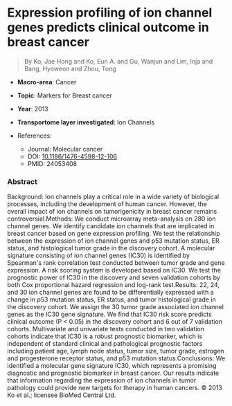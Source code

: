 # Expression profiling of ion channel genes predicts clinical outcome in breast cancer

> By Ko, Jae Hong and Ko, Eun A. and Gu, Wanjun and Lim, Inja and Bang, Hyoweon and Zhou, Tong

- **Macro-area**: Cancer
- **Topic**: Markers for Breast cancer
- **Year**: 2013
- **Transportome layer investigated**: Ion Channels

- References:
  - Journal: Molecular cancer
  - DOI: [10.1186/1476-4598-12-106](https://doi.org/10.1186/1476-4598-12-106)
  - PMID: 24053408

### Abstract

Background: Ion channels play a critical role in a wide variety of biological processes, including the development of human cancer. However, the overall impact of ion channels on tumorigenicity in breast cancer remains controversial.Methods: We conduct microarray meta-analysis on 280 ion channel genes. We identify candidate ion channels that are implicated in breast cancer based on gene expression profiling. We test the relationship between the expression of ion channel genes and p53 mutation status, ER status, and histological tumor grade in the discovery cohort. A molecular signature consisting of ion channel genes (IC30) is identified by Spearman's rank correlation test conducted between tumor grade and gene expression. A risk scoring system is developed based on IC30. We test the prognostic power of IC30 in the discovery and seven validation cohorts by both Cox proportional hazard regression and log-rank test.Results: 22, 24, and 30 ion channel genes are found to be differentially expressed with a change in p53 mutation status, ER status, and tumor histological grade in the discovery cohort. We assign the 30 tumor grade associated ion channel genes as the IC30 gene signature. We find that IC30 risk score predicts clinical outcome (P < 0.05) in the discovery cohort and 6 out of 7 validation cohorts. Multivariate and univariate tests conducted in two validation cohorts indicate that IC30 is a robust prognostic biomarker, which is independent of standard clinical and pathological prognostic factors including patient age, lymph node status, tumor size, tumor grade, estrogen and progesterone receptor status, and p53 mutation status.Conclusions: We identified a molecular gene signature IC30, which represents a promising diagnostic and prognostic biomarker in breast cancer. Our results indicate that information regarding the expression of ion channels in tumor pathology could provide new targets for therapy in human cancers. © 2013 Ko et al.; licensee BioMed Central Ltd.
